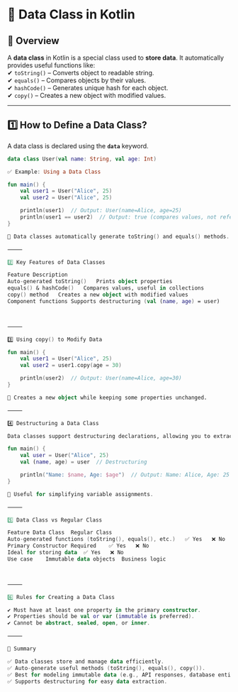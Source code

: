 # 📄 Data Class in Kotlin  

## 📌 Overview  
A **data class** in Kotlin is a special class used to **store data**. It automatically provides useful functions like:  
✔ `toString()` – Converts object to readable string.  
✔ `equals()` – Compares objects by their values.  
✔ `hashCode()` – Generates unique hash for each object.  
✔ `copy()` – Creates a new object with modified values.  

---

## **1️⃣ How to Define a Data Class?**  
A data class is declared using the **`data`** keyword.  

```kotlin
data class User(val name: String, val age: Int)

✅ Example: Using a Data Class

fun main() {
    val user1 = User("Alice", 25)
    val user2 = User("Alice", 25)

    println(user1)  // Output: User(name=Alice, age=25)
    println(user1 == user2)  // Output: true (compares values, not references)
}

📌 Data classes automatically generate toString() and equals() methods.

⸻

2️⃣ Key Features of Data Classes

Feature	Description
Auto-generated toString()	Prints object properties
equals() & hashCode()	Compares values, useful in collections
copy() method	Creates a new object with modified values
Component functions	Supports destructuring (val (name, age) = user)



⸻

3️⃣ Using copy() to Modify Data

fun main() {
    val user1 = User("Alice", 25)
    val user2 = user1.copy(age = 30)

    println(user2)  // Output: User(name=Alice, age=30)
}

📌 Creates a new object while keeping some properties unchanged.

⸻

4️⃣ Destructuring a Data Class

Data classes support destructuring declarations, allowing you to extract values easily.

fun main() {
    val user = User("Alice", 25)
    val (name, age) = user  // Destructuring

    println("Name: $name, Age: $age")  // Output: Name: Alice, Age: 25
}

📌 Useful for simplifying variable assignments.

⸻

5️⃣ Data Class vs Regular Class

Feature	Data Class	Regular Class
Auto-generated functions (toString(), equals(), etc.)	✅ Yes	❌ No
Primary Constructor Required	✅ Yes	❌ No
Ideal for storing data	✅ Yes	❌ No
Use case	Immutable data objects	Business logic



⸻

6️⃣ Rules for Creating a Data Class

✔ Must have at least one property in the primary constructor.
✔ Properties should be val or var (immutable is preferred).
✔ Cannot be abstract, sealed, open, or inner.

⸻

📌 Summary

✅ Data classes store and manage data efficiently.
✅ Auto-generate useful methods (toString(), equals(), copy()).
✅ Best for modeling immutable data (e.g., API responses, database entities).
✅ Supports destructuring for easy data extraction.

